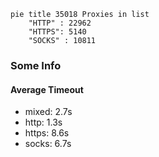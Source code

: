 
```mermaid
pie title 35018 Proxies in list
    "HTTP" : 22962
    "HTTPS": 5140
    "SOCKS" : 10811
```

### Some Info
#### Average Timeout

- mixed: 2.7s
- http: 1.3s
- https: 8.6s
- socks: 6.7s
